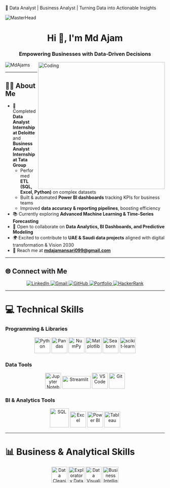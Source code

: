 🚀 Data Analyst | Business Analyst | Turning Data into Actionable Insights  

![MasterHead](https://blog.imarticus.org/wp-content/uploads/2019/05/daonline.gif)

<h1 align="center">Hi 👋, I'm Md Ajam</h1>
<h3 align="center">Empowering Businesses with Data-Driven Decisions</h3>
<img align="right" alt="Coding" width="400" src="https://media.giphy.com/media/v1.Y2lkPTc5MGI3NjExMTU3M2NkYTIxYjhiOTgyM2Q1NWZiMWU0OTQ1YzgzOGE4MjgxMTUxMiZlcD12MV9pbnRlcm5hbF9naWZzX2dpZklkJmN0PWc/qgQUggAC3Pfv687qPC/giphy.gif"/>

<p align="left"> <img src="https://komarev.com/ghpvc/?username=MdAjams&label=Profile%20views&color=0e75b6&style=flat" alt="MdAjams" /> </p>

---

## 🧑‍💻 About Me  
- 🔨 Completed **Data Analyst Internship at Deloitte** and **Business Analyst Internship at Tata Group**  
  - Performed **ETL (SQL, Excel, Python)** on complex datasets  
  - Built & automated **Power BI dashboards** tracking KPIs for business teams  
  - Improved **data accuracy & reporting pipelines**, boosting efficiency  
- 📚 Currently exploring **Advanced Machine Learning & Time-Series Forecasting**  
- 🤝 Open to collaborate on **Data Analytics, BI Dashboards, and Predictive Modeling**  
- 🌍 Excited to contribute to **UAE & Saudi data projects** aligned with digital transformation & Vision 2030  
- 📧 Reach me at **mdajamansari099@gmail.com**  

---

## 🌐 Connect with Me  
<p align="center">  
  <a href="https://www.linkedin.com/in/mdajam/" target="_blank">
    <img src="https://img.icons8.com/fluent/48/000000/linkedin.png" alt="LinkedIn"/>
  </a>
  <a href="mailto:mdajamansari099@gmail.com" target="_blank">
    <img src="https://img.icons8.com/color/48/000000/gmail-new.png" alt="Gmail"/>
  </a>
  <a href="https://github.com/MdAjams" target="_blank">
    <img src="https://img.icons8.com/ios-glyphs/48/000000/github.png" alt="GitHub"/>
  </a>
  <a href="https://md-ajam-ali.netlify.app/" target="_blank">
    <img src="https://img.icons8.com/external-flaticons-lineal-color-flat-icons/48/external-portfolio-job-search-flaticons-lineal-color-flat-icons.png" alt="Portfolio"/>
  </a>
  <a href="https://www.hackerrank.com/profile/mdajamansari099" target="_blank">
    <img src="https://img.icons8.com/windows/48/00C853/hackerrank.png" alt="HackerRank"/>
  </a>
</p>

---

# 💻 Technical Skills  

### Programming & Libraries  
<p align="center">
  <img src="https://cdn.jsdelivr.net/gh/devicons/devicon/icons/python/python-original.svg" width="50" height="50" alt="Python"/>
  <img src="https://cdn.jsdelivr.net/gh/devicons/devicon/icons/pandas/pandas-original.svg" width="50" height="50" alt="Pandas"/>
  <img src="https://cdn.jsdelivr.net/gh/devicons/devicon/icons/numpy/numpy-original.svg" width="50" height="50" alt="NumPy"/>
  <img src="https://upload.wikimedia.org/wikipedia/commons/8/84/Matplotlib_icon.svg" width="50" height="50" alt="Matplotlib"/>
  <img src="https://seaborn.pydata.org/_images/logo-mark-lightbg.svg" width="50" height="50" alt="Seaborn"/>
  <img src="https://upload.wikimedia.org/wikipedia/commons/0/05/Scikit_learn_logo_small.svg" width="50" height="50" alt="scikit-learn"/>
</p>

### Data Tools  
<p align="center">
  <img src="https://cdn.jsdelivr.net/gh/devicons/devicon/icons/jupyter/jupyter-original-wordmark.svg" width="50" height="50" alt="Jupyter Notebook"/>
  <img src="https://streamlit.io/images/brand/streamlit-logo-secondary-colormark-darktext.png" width="90" height="40" alt="Streamlit"/>
  <img src="https://cdn.jsdelivr.net/gh/devicons/devicon/icons/vscode/vscode-original.svg" width="50" height="50" alt="VS Code"/>
  <img src="https://cdn.jsdelivr.net/gh/devicons/devicon/icons/git/git-original.svg" width="50" height="50" alt="Git"/>
</p>

### BI & Analytics Tools  
<p align="center">
  <img src="https://cdn.jsdelivr.net/gh/devicons/devicon/icons/mysql/mysql-original-wordmark.svg" width="60" height="60" alt="SQL"/>
  <img src="https://img.icons8.com/fluency/48/microsoft-excel-2019.png" width="50" height="50" alt="Excel"/>
  <img src="https://img.icons8.com/color/48/power-bi.png" width="50" height="50" alt="Power BI"/>
  <img src="https://img.icons8.com/color/48/tableau-software.png" width="50" height="50" alt="Tableau"/>
</p>

---

# 📊 Business & Analytical Skills  
<p align="center">
  <img src="https://img.icons8.com/color/48/data-configuration.png" width="50" height="50" alt="Data Cleaning"/>
  <img src="https://img.icons8.com/color/48/combo-chart--v1.png" width="50" height="50" alt="Exploratory Data Analysis"/>
  <img src="https://img.icons8.com/color/48/combo-chart.png" width="50" height="50" alt="Data Visualization"/>
  <img src="https://cdn-icons-png.flaticon.com/512/2721/2721290.png" width="50" height="50" alt="Business Intelligence"/>
  <img src="https
